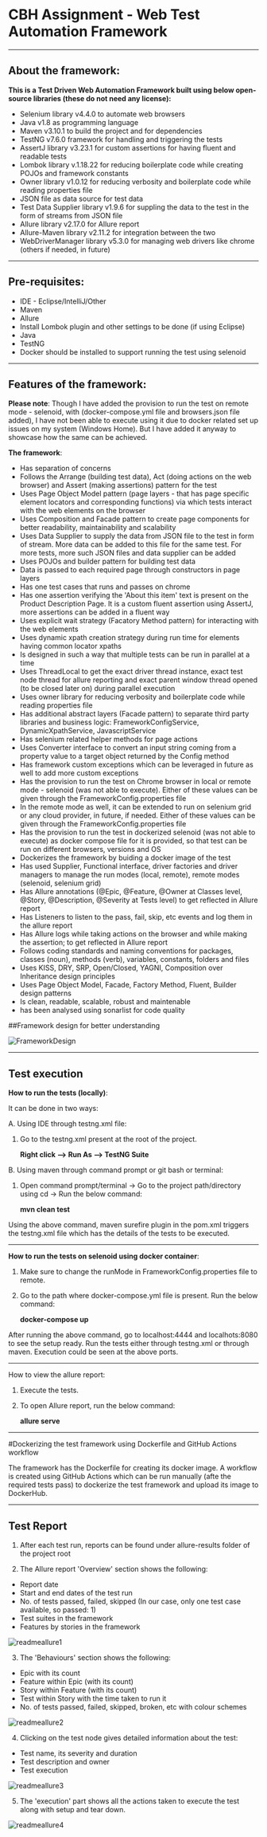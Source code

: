 # CBH Assignment - Web Test Automation Framework
---
## About the framework:

**This is a Test Driven Web Automation Framework built using below open-source libraries (these do not need any license):**

- Selenium library v4.4.0 to automate web browsers
- Java v1.8 as programming language
- Maven v3.10.1 to build the project and for dependencies
- TestNG v7.6.0 framework for handling and triggering the tests
- AssertJ library v3.23.1 for custom assertions for having fluent and readable tests
- Lombok library v.1.18.22 for reducing boilerplate code while creating POJOs and framework constants
- Owner library v1.0.12 for reducing verbosity and boilerplate code while reading properties file
- JSON file as data source for test data
- Test Data Supplier library v1.9.6 for suppling the data to the test in the form of streams from JSON file
- Allure library v2.17.0 for Allure report
- Allure-Maven library v2.11.2 for integration between the two
- WebDriverManager library v5.3.0 for managing web drivers like chrome (others if needed, in future)

-----
## Pre-requisites:

- IDE - Eclipse/IntelliJ/Other
- Maven
- Allure
- Install Lombok plugin and other settings to be done (if using Eclipse)
- Java
- TestNG
- Docker should be installed to support running the test using selenoid

---
## Features of the framework:
**Please note**:
Though I have added the provision to run the test on remote mode - selenoid, with (docker-compose.yml file and browsers.json file added), I have not been able to execute using it due to docker related set up issues on my system (Windows Home). But I have added it anyway to showcase how the same can be achieved.

**The framework**:
- Has separation of concerns
- Follows the Arrange (building test data), Act (doing actions on the web browser) and Assert (making assertions) pattern for the test
- Uses Page Object Model pattern (page layers - that has page specific element locators and corresponding functions) via which tests interact with the web elements on the browser
- Uses Composition and Facade pattern to create page components for better readability, maintainability and scalability
- Uses Data Supplier to supply the data from JSON file to the test in form of stream. More data can be added to this file for the same test. For more tests, more such JSON files and data supplier can be added
- Uses POJOs and builder pattern for building test data
- Data is passed to each required page through constructors in page layers
- Has one test cases that runs and passes on chrome
- Has one assertion verifying the 'About this item' text is present on the Product Description Page. It is a custom fluent assertion using AssertJ, more assertions can be added in a fluent way
- Uses explicit wait strategy (Facatory Method pattern) for interacting with the web elements
- Uses dynamic xpath creation strategy during run time for elements having common locator xpaths
- Is designed in such a way that multiple tests can be run in parallel at a time
- Uses ThreadLocal to get the exact driver thread instance, exact test node thread for allure reporting and exact parent window thread opened (to be closed later on) during parallel execution
- Uses owner library for reducing verbosity and boilerplate code while reading properties file
- Has additional abstract layers (Facade pattern) to separate third party libraries and business logic: FrameworkConfigService, DynamicXpathService, JavascriptService
- Has selenium related helper methods for page actions
- Uses Converter interface to convert an input string coming from a property value to a target object returned by the Config method
- Has framework custom exceptions which can be leveraged in future as well to add more custom exceptions
- Has the provision to run the test on Chrome browser in local or remote mode - selenoid (was not able to execute). Either of these values can be given through the FrameworkConfig.properties file
- In the remote mode as well, it can be extended to run on selenium grid or any cloud provider, in future, if needed. Either of these values can be given through the FrameworkConfig.properties file
- Has the provision to run the test in dockerized selenoid (was not able to execute) as docker compose file for it is provided, so that test can be run on different browsers, versions and OS
- Dockerizes the framework by buiding a docker image of the test
- Has used Supplier, Functional interface, driver factories and driver managers to manage the run modes (local, remote), remote modes (selenoid, selenium grid)
- Has Allure annotations (@Epic, @Feature, @Owner at Classes level, @Story, @Description, @Severity at Tests level) to get reflected in Allure report
- Has Listeners to listen to the pass, fail, skip, etc events and log them in the allure report
- Has Allure logs while taking actions on the browser and while making the assertion; to get reflected in Allure report
- Follows coding standards and naming conventions for packages, classes (noun), methods (verb), variables, constants, folders and files
- Uses KISS, DRY, SRP, Open/Closed, YAGNI, Composition over Inheritance design principles
- Uses Page Object Model, Facade, Factory Method, Fluent, Builder design patterns
- Is clean, readable, scalable, robust and maintenable
- has been analysed using sonarlist for code quality

##Framework design for better understanding

![FrameworkDesign](https://user-images.githubusercontent.com/65030809/194949757-a31ccde5-5fcf-4072-a308-1fba42233b5b.png)

---
## Test execution

**How to run the tests (locally)**:

It can be done in two ways:

A. Using IDE through testng.xml file:
1. Go to the testng.xml present at the root of the project.

   **Right click --> Run As --> TestNG Suite**

B. Using maven through command prompt or git bash or terminal:
1. Open command prompt/terminal → Go to the project path/directory using cd <project directory>→ Run the below command:
  
   **mvn clean test**

Using the above command, maven surefire plugin in the pom.xml triggers the testng.xml file which has the details of the tests to be executed.
  
-----
**How to run the tests on selenoid using docker container**:
1. Make sure to change the runMode in FrameworkConfig.properties file to remote.
2. Go to the path where docker-compose.yml file is present. Run the below command:
  
   **docker-compose up**

After running the above command, go to localhost:4444 and localhots:8080 to see the setup ready. Run the tests either through testng.xml or through maven. Execution could be seen at the above ports.
  
---
How to view the allure report:

1. Execute the tests.
2. To open Allure report, run the below command:
  
   **allure serve**
  
---
#Dockerizing the test framework using Dockerfile and GitHub Actions workflow
  
The framework has the Dockerfile for creating its docker image. A workflow is created using GitHub Actions which can be run manually (afte the required tests pass) to dockerize the test framework and upload its image to DockerHub.

---
## Test Report

1. After each test run, reports can be found under allure-results folder of the project root
  
2. The Allure report 'Overview' section shows the following:
  - Report date
  - Start and end dates of the test run
  - No. of tests passed, failed, skipped (In our case, only one test case available, so passed: 1)
  - Test suites in the framework
  - Features by stories in the framework
  
  ![readmeallure1](https://user-images.githubusercontent.com/65030809/194900071-f9b813dc-fc92-4a51-aaad-c157995cfce7.png)

  
3. The 'Behaviours' section shows the following:
  - Epic with its count
  - Feature within Epic (with its count)
  - Story within Feature (with its count)
  - Test within Story with the time taken to run it
  - No. of tests passed, failed, skipped, broken, etc with colour schemes
  
  ![readmeallure2](https://user-images.githubusercontent.com/65030809/194900141-2c4a3b79-b086-4279-97e6-6f1f85753c0f.png)

  
4. Clicking on the test node gives detailed information about the test:
  - Test name, its severity and duration
  - Test description and owner
  - Test execution
  
  ![readmeallure3](https://user-images.githubusercontent.com/65030809/194900164-516782d1-e6c1-4808-b6d6-d51e00ffd52f.png)

  
5. The 'execution' part shows all the actions taken to execute the test along with setup and tear down.
  
  ![readmeallure4](https://user-images.githubusercontent.com/65030809/194914637-06028abc-2718-4e4b-84c4-21ed4fd8ce49.png)
